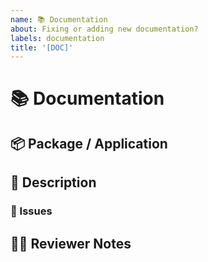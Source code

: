 ```yaml
---
name: 📚 Documentation
about: Fixing or adding new documentation?
labels: documentation
title: '[DOC]'
---
```


<!---
Thanks for filing a pull request! Before you submit, please check the open/closed issues since someone might have pushed the same thing before!
-->

# 📚 Documentation

## 📦 Package / Application

<!-- In what package(s) or application(s) have you experienced this bug? -->
<!-- [e.g.: @sensenet/query or sn-dms-demo ] -->

## 📖 Description

<!---
Provide some background and a description of your work.
-->

### 🎫 Issues

<!---
* List and link relevant issues here.
-->

## 👩‍💻 Reviewer Notes

<!---
Provide some notes for reviewers to help them provide targeted feedback.
-->

